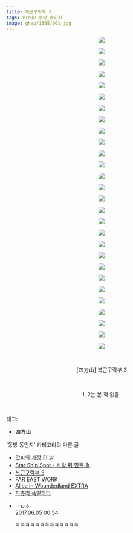 ```yaml
---
title: 복근구락부 3
tags: 四方山 동방_동인지
image: ghap/1568/001.jpg
---
```

<div class="article">
<p style="text-align: center; clear: none; float: none;"><img src="{{ site.nasurl }}/ghap/1568/001.jpg"/></p>
<p style="text-align: center; clear: none; float: none;"><img src="{{ site.nasurl }}/ghap/1568/002.jpg"/></p>
<p style="text-align: center; clear: none; float: none;"><img src="{{ site.nasurl }}/ghap/1568/003.jpg"/></p>
<p style="text-align: center; clear: none; float: none;"><img src="{{ site.nasurl }}/ghap/1568/004.jpg"/></p>
<p style="text-align: center; clear: none; float: none;"><img src="{{ site.nasurl }}/ghap/1568/005.jpg"/></p>
<p style="text-align: center; clear: none; float: none;"><img src="{{ site.nasurl }}/ghap/1568/006.jpg"/></p>
<p style="text-align: center; clear: none; float: none;"><img src="{{ site.nasurl }}/ghap/1568/007.jpg"/></p>
<p style="text-align: center; clear: none; float: none;"><img src="{{ site.nasurl }}/ghap/1568/008.jpg"/></p>
<p style="text-align: center; clear: none; float: none;"><img src="{{ site.nasurl }}/ghap/1568/009.jpg"/></p>
<p style="text-align: center; clear: none; float: none;"><img src="{{ site.nasurl }}/ghap/1568/010.jpg"/></p>
<p style="text-align: center; clear: none; float: none;"><img src="{{ site.nasurl }}/ghap/1568/011.jpg"/></p>
<p style="text-align: center; clear: none; float: none;"><img src="{{ site.nasurl }}/ghap/1568/012.jpg"/></p>
<p style="text-align: center; clear: none; float: none;"><img src="{{ site.nasurl }}/ghap/1568/013.jpg"/></p>
<p style="text-align: center; clear: none; float: none;"><img src="{{ site.nasurl }}/ghap/1568/014.jpg"/></p>
<p style="text-align: center; clear: none; float: none;"><img src="{{ site.nasurl }}/ghap/1568/015.jpg"/></p>
<p style="text-align: center; clear: none; float: none;"><img src="{{ site.nasurl }}/ghap/1568/016.jpg"/></p>
<p style="text-align: center; clear: none; float: none;"><img src="{{ site.nasurl }}/ghap/1568/017.jpg"/></p>
<p style="text-align: center; clear: none; float: none;"><img src="{{ site.nasurl }}/ghap/1568/018.jpg"/></p>
<p style="text-align: center; clear: none; float: none;"><img src="{{ site.nasurl }}/ghap/1568/019.jpg"/></p>
<p style="text-align: center; clear: none; float: none;"><img src="{{ site.nasurl }}/ghap/1568/020.jpg"/></p>
<p style="text-align: center; clear: none; float: none;"><img src="{{ site.nasurl }}/ghap/1568/021.jpg"/></p>
<p style="text-align: center; clear: none; float: none;"><img src="{{ site.nasurl }}/ghap/1568/022.jpg"/></p>
<p style="text-align: center; clear: none; float: none;"><img src="{{ site.nasurl }}/ghap/1568/023.jpg"/></p>
<p style="text-align: center; clear: none; float: none;"><img src="{{ site.nasurl }}/ghap/1568/024.jpg"/></p>
<p style="text-align: center; clear: none; float: none;"><img src="{{ site.nasurl }}/ghap/1568/025.jpg"/></p>
<p style="text-align: center; clear: none; float: none;"><img src="{{ site.nasurl }}/ghap/1568/026.jpg"/></p>
<p style="text-align: center; clear: none; float: none;"><img src="{{ site.nasurl }}/ghap/1568/027.jpg"/></p>
<p style="text-align: center; clear: none; float: none;"><img src="{{ site.nasurl }}/ghap/1568/028.jpg"/></p>
<p style="text-align: center; clear: none; float: none;"><br/></p>
<p style="text-align: center; clear: none; float: none;">[四方山] 복근구락부 3</p>
<p style="text-align: center; clear: none; float: none;"><br/></p>
<p style="text-align: center; clear: none; float: none;">1, 2는 본 적 없음.</p>
<p><br/></p>
</div><div class="tagTrail">
<p>태그: </p>
<ul>
<li>四方山</li>
</ul>
</div><div class="another">
<p>'동방 동인지' 카테고리의 다른 글</p>
<ul>
<li><a href="/2016-08-14-ghap_1570">갓파의 가장 긴 날</a></li>
<li><a href="/2016-08-14-ghap_1569">Star Ship Spot - 사탕 뒤 민트·걸</a></li>
<li><a href="/2016-08-14-ghap_1568">복근구락부 3</a></li>
<li><a href="/2016-08-14-ghap_1567">FAR EAST WORK</a></li>
<li><a href="/2016-08-14-ghap_1566">Alice in Woundedland EXTRA</a></li>
<li><a href="/2016-08-14-ghap_1565">파츄리 폭발하다</a></li>
</ul>
</div><div class="cb_module cb_fluid">
<div class="cb_wrt cb_profile">
<div class="comment">
<ul>
<li class="cb_thumb_off" id="comment15006116">
<div class="cb_comment_area">
<div class="cb_info_area">
<div class="cb_section">
<span class="cb_nick_name">ㄱㅁㅎ</span>
</div>
<div class="cb_section">
<span class="cb_date">2017.06.05 00:54 </span>
</div>
</div>
<div class="cb_dsc_comment">
<p class="cb_dsc">
											ㅋㅋㅋㅋㅋㅋㅋㅋㅋㅋㅋㅋㅋ
										</p>
</div>
</div></li>
</ul>
</div>
</div><!-- commentList close -->
</div>
